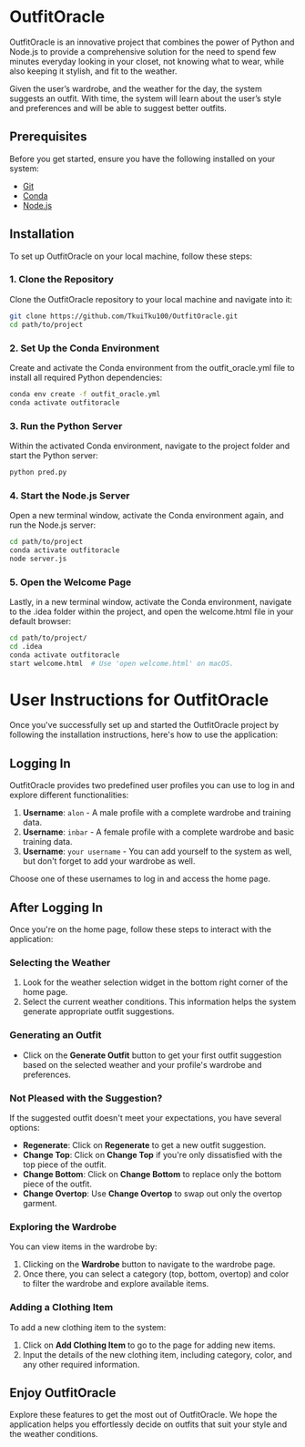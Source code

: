 # OutfitOracle

OutfitOracle is an innovative project that combines the power of Python and Node.js to provide a 
comprehensive solution for the need to spend few minutes everyday looking in your closet, not knowing what to wear,
while also keeping it stylish, and fit to the weather.

Given the user’s wardrobe, and the weather for the day, the system
suggests an outfit. With time, the system will learn about the user’s style and
preferences and will be able to suggest better outfits.

## Prerequisites

Before you get started, ensure you have the following installed on your system:

- [Git](https://git-scm.com/downloads)
- [Conda](https://docs.conda.io/projects/conda/en/latest/user-guide/install/index.html)
- [Node.js](https://nodejs.org/en/download/)

## Installation

To set up OutfitOracle on your local machine, follow these steps:

### 1. Clone the Repository

Clone the OutfitOracle repository to your local machine and navigate into it:

```bash
git clone https://github.com/TkuiTku100/OutfitOracle.git
cd path/to/project
```

### 2. Set Up the Conda Environment

Create and activate the Conda environment from the outfit_oracle.yml file to install all required Python dependencies:

```bash
conda env create -f outfit_oracle.yml
conda activate outfitoracle
```

### 3. Run the Python Server

Within the activated Conda environment, navigate to the project folder and start the Python server:

```bash
python pred.py
```

### 4. Start the Node.js Server

Open a new terminal window, activate the Conda environment again, and run the Node.js server:

```bash
cd path/to/project
conda activate outfitoracle
node server.js
```

### 5. Open the Welcome Page

Lastly, in a new terminal window, activate the Conda environment, navigate to the .idea folder within the project, and open the welcome.html file in your default browser:

```bash
cd path/to/project/
cd .idea
conda activate outfitoracle
start welcome.html  # Use 'open welcome.html' on macOS.
```

# User Instructions for OutfitOracle

Once you've successfully set up and started the OutfitOracle project by following the installation instructions, here's how to use the application:

## Logging In

OutfitOracle provides two predefined user profiles you can use to log in and explore different functionalities:

1. **Username**: `alon` - A male profile with a complete wardrobe and training data.
2. **Username**: `inbar` - A female profile with a complete wardrobe and basic training data.
3. **Username**: `your username` - You can add yourself to the system as well, but don't forget to add your wardrobe as well.

Choose one of these usernames to log in and access the home page.

## After Logging In

Once you're on the home page, follow these steps to interact with the application:

### Selecting the Weather

1. Look for the weather selection widget in the bottom right corner of the home page.
2. Select the current weather conditions. This information helps the system generate appropriate outfit suggestions.

### Generating an Outfit

- Click on the **Generate Outfit** button to get your first outfit suggestion based on the selected weather and your profile's wardrobe and preferences.

### Not Pleased with the Suggestion?

If the suggested outfit doesn't meet your expectations, you have several options:

- **Regenerate**: Click on **Regenerate** to get a new outfit suggestion.
- **Change Top**: Click on **Change Top** if you're only dissatisfied with the top piece of the outfit.
- **Change Bottom**: Click on **Change Bottom** to replace only the bottom piece of the outfit.
- **Change Overtop**: Use **Change Overtop** to swap out only the overtop garment.

### Exploring the Wardrobe

You can view items in the wardrobe by:

1. Clicking on the **Wardrobe** button to navigate to the wardrobe page.
2. Once there, you can select a category (top, bottom, overtop) and color to filter the wardrobe and explore available items.

### Adding a Clothing Item

To add a new clothing item to the system:

1. Click on **Add Clothing Item** to go to the page for adding new items.
2. Input the details of the new clothing item, including category, color, and any other required information.

## Enjoy OutfitOracle

Explore these features to get the most out of OutfitOracle. We hope the application helps you effortlessly decide on outfits that suit your style and the weather conditions.



